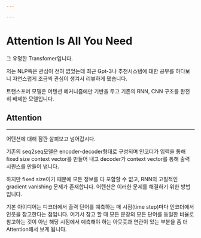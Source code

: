 ```yaml
---

---
```


# Attention Is All You Need

그 유명한 Transfomer입니다.

저는 NLP쪽은 관심이 전혀 없었는데 최근 Gpt-3나 추천시스템에 대한 공부를 하다보니 자연스럽게 조금씩 관심이 생겨서 리뷰하게 됐습니다.

트랜스포머 모델은 어텐션 메커니즘에만 기반을 두고 기존의 RNN, CNN 구조를 완전히 배제한 모델입니다. 



## Attention

---

어텐션에 대해 잠깐 살펴보고 넘어갑시다.

기존의 seq2seq모델은 encoder-decoder형태로 구성되며 인코더가 입력을 통해 fixed size context vector를 만들어 내고 decoder가 context vector를 통해 출력 시퀀스를 만들어 냅니다.

하지만 fixed size이기 때문에 모든 정보를 다 포함할 수 없고, RNN의 고질적인 gradient vanishing 문제가 존재합니다. 어텐션은 이러한 문제를 해결하기 위한 방법입니다.

기본 아이디어는 디코더에서 출력 단어를 예측하는 매 시점(time step)마다 인코더에서 인풋을 참고한다는 점입니다. 여기서 참고 할 때 모든 문장의 모든 단어를 동일한 비율로 참고하는 것이 아닌 해당 시점에서 예측해야 하는 아웃풋과 연관이 있는 부분을 좀 더 Attention해서 보게 됩니다.

